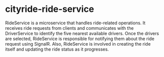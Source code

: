 # cityride-ride-service
RideService is a microservice that handles ride-related operations. It receives ride requests from clients and communicates with the DriverService to identify the five nearest available drivers. Once the drivers are selected, RideService is responsible for notifying them about the ride request using SignalR. Also, RideService is involved in creating the ride itself and updating the ride status as it progresses.
